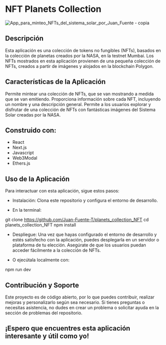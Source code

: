 # NFT Planets Collection

![App_para_minteo_NFTs_del_sistema_solar_por_Juan_Fuente - copia](https://github.com/Juan-Fuente-T/planets_collection_NFT/assets/127140423/c1c61097-9f7c-44cf-b854-b1085dfda9d1)


## Descripción
Esta aplicación es una colección de tokens no fungibles (NFTs), basados en la colección de planetas creados por la NASA, en la testnet Mumbai. Los NFTs mostrados en esta aplicación provienen de una pequeña colección de NFTs, creados a partir de imágenes y alojados en la blockchain Polygon.

## Características de la Aplicación
Permite mintear una colección de NFTs, que se van mostrando a medida que se van emitiendo.
Proporciona información sobre cada NFT, incluyendo un nombre y una descripción general.
Permite a los usuarios explorar y disfrutar de una colección de NFTs con fantásticas imágenes del Sistema Solar creadas por la NASA.

## Construido con:
- React
- Next.js
- Javascript
- Web3Modal
- Ethers.js

## Uso de la Aplicación
Para interactuar con esta aplicación, sigue estos pasos:

- Instalación:
Clona este repositorio y configura el entorno de desarrollo.

- En la terminal:

git clone https://github.com/Juan-Fuente-T/planets_collection_NFT
cd planets_collection_NFT
npm install

- Despliegue:
Una vez que hayas configurado el entorno de desarrollo y estés satisfecho con la aplicación, puedes desplegarla en un servidor o plataforma de tu elección. Asegúrate de que los usuarios puedan acceder fácilmente a la colección de NFTs.

- O ejecútala localmente con:

npm run dev

## Contribución y Soporte
Este proyecto es de código abierto, por lo que puedes contribuir, realizar mejoras y personalizarlo según sea necesario. Si tienes preguntas o necesitas asistencia, no dudes en crear un problema o solicitar ayuda en la sección de problemas del repositorio.

## ¡Espero que encuentres esta aplicación interesante y útil como yo!
